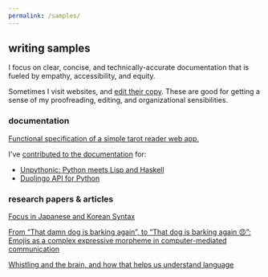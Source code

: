 ```yaml
---
permalink: /samples/
---
```


## writing samples

I focus on clear, concise, and technically-accurate documentation that is fueled by empathy, accessibility, and equity.

Sometimes I visit websites, and [edit their copy](copyedits.html). These are good for getting a sense of my proofreading, editing, and organizational sensibilities.

### documentation

[Functional specification of a simple tarot reader web app.](../assets/cs177-funspec.pdf)

I've [contributed to the documentation](https://github.com/aisha-w) for:
+ [Unpythonic: Python meets Lisp and Haskell](https://github.com/Technologicat/unpythonic)
+ [Duolingo API for Python](https://github.com/KartikTalwar/Duolingo)

### research papers & articles

[Focus in Japanese and Korean Syntax](../assets/ling447-finalpaper.pdf)

[From “That damn dog is barking again”, to “That dog is barking again 😠”: Emojis as a complex expressive morpheme in computer-mediated communication](../assets/ling345-finalpaper.pdf)  

[Whistling and the brain, and how that helps us understand language](../assets/ling445-article.pdf)  
